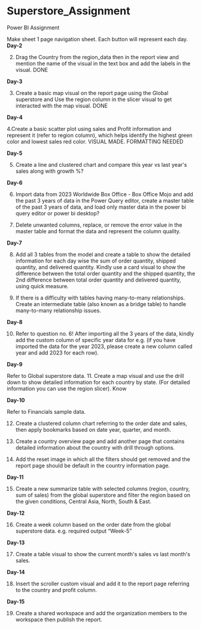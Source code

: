 # Superstore_Assignment
Power BI Assignment

Make sheet 1 page navigation sheet. Each button will represent each day.
**Day-2**

2.	Drag the Country from the region_data then in the report view and mention the name of the visual in the text box and add the labels in the visual. DONE

**Day-3** 

3.	Create a basic map visual on the report page using the Global superstore and Use the region column in the slicer visual to get interacted with the map visual. DONE

**Day-4**

4.Create a basic scatter plot using sales and Profit information and represent it (refer to region column), which helps identify the highest green color and lowest sales red color. 
VISUAL MADE. FORMATTING NEEDED

**Day-5**

5.	Create a line and clustered chart and compare this year vs last year's sales along with growth %? 

**Day-6**

6.	Import data from 2023 Worldwide Box Office - Box Office Mojo and add the past 3 years of data in the Power Query editor, create a master table of the past 3 years of data, and load only master data in the power bi query editor or power bi desktop?

7.	Delete unwanted columns, replace, or remove the error value in the master table and format the data and represent the column quality.

**Day-7**

8.	Add all 3 tables from the model and create a table to show the detailed information for each day wise the sum of order quantity, shipped quantity, and delivered quantity. Kindly use a card visual to show the difference between the total order quantity and the shipped quantity,
the 2nd difference between total order quantity and delivered quantity, using quick measure.

9.	If there is a difficulty with tables having many-to-many relationships. Create an intermediate table (also known as a bridge table) to handle many-to-many relationship issues.
 
**Day-8**

10.	Refer to question no. 6! After importing all the 3 years of the data, kindly add the custom column of specific year data for e.g. (if you have imported the data for the year 2023, please create a new column called year and add 2023 for each row).

**Day-9**

Refer to Global superstore data.
11.	Create a map visual and use the drill down to show detailed information for each country by state. (For detailed information you can use the region slicer). Know

**Day-10**

Refer to Financials sample data.

12.	Create a clustered column chart referring to the order date and sales, then apply bookmarks based on date  year, quarter, and month.

13.	Create a country overview page and add another page that contains detailed information about the country with drill through options.

14.	Add the reset image in which all the filters should get removed and the report page should be default in the country information page.

**Day-11**

15.	Create a new summarize table with selected columns (region, country, sum of sales) from the global superstore and filter the region based on the given conditions, Central Asia, North, South & East.


**Day-12**

16.	Create a week column based on the order date from the global superstore data.
e.g. required output “Week-5”

**Day-13**

17.	Create a table visual to show the current month's sales vs last month's sales.

**Day-14**

18.	Insert the scroller custom visual and add it to the report page referring to the country and profit column.


**Day-15**

19.	Create a shared workspace and add the organization members to the workspace then publish the report.
